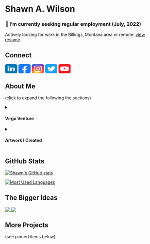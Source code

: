 # Shawn A. Wilson

### 👯 I’m currently seeking regular employment (July, 2022)

Actively looking for work in the Billings, Montana area or remote: [view résumé](https://github.com/lannocc/lannocc/raw/main/resume-lannocc-billings2022.pdf)

## Connect

<a title="lannocc on LinkedIn" href="https://linkedin.com/in/lannocc" target="blank"><img align="center" src="https://github.com/edent/SuperTinyIcons/raw/master/images/svg/linkedin.svg" height="30" width="40" /></a>
<a title="lannocc on Facebook" href="https://facebook.com/lannocc" target="blank"><img align="center" src="https://github.com/edent/SuperTinyIcons/raw/master/images/svg/facebook.svg" height="30" width="40" /></a>
<a title="lannocc on Instagram" href="https://instagram.com/lannocc" target="blank"><img align="center" src="https://github.com/edent/SuperTinyIcons/raw/master/images/svg/instagram.svg" height="30" width="40" /></a>
<a title="lannocc on Twitter" href="https://twitter.com/lannocc" target="blank"><img align="center" src="https://github.com/edent/SuperTinyIcons/raw/master/images/svg/twitter.svg" height="30" width="40" /></a>
<a title="lannocc on YouTube" href="https://youtube.com/lannocc" target="blank"><img align="center" src="https://github.com/edent/SuperTinyIcons/raw/master/images/svg/youtube.svg" height="30" width="40" /></a>

## About Me

(click to expand the following the sections)

<details>
  <summary><h4>Virgo Venture</h4></summary>
  <img title="Virgin Almanac" src="https://github.com/lannocc/lannocc/raw/main/virgin_almanac.png">
</details>

<details>
  <summary><h4>Artwork I Created</h4></summary>
  <img title="k1" src="https://github.com/lannocc/lannocc/raw/main/art/k1.png">
  <img title="k5" src="https://github.com/lannocc/lannocc/raw/main/art/k5.png">
  <img title="k12" src="https://github.com/lannocc/lannocc/raw/main/art/k12.png">
  <img title="k4" src="https://github.com/lannocc/lannocc/raw/main/art/k4.png" width="27%">
  <img title="k3" src="https://github.com/lannocc/lannocc/raw/main/art/k3.png" width="40%">
  <img title="k7" src="https://github.com/lannocc/lannocc/raw/main/art/k7.png" width="30%">
  <img title="k9" src="https://github.com/lannocc/lannocc/raw/main/art/k9.png">
</details>

## GitHub Stats

[![Shawn's GitHub stats](https://github-readme-stats.vercel.app/api?username=lannocc&show_icons=true&theme=moltack&include_all_commits=true&count_private=true)](https://github.com/lannocc)

[![Most Used Languages](https://github-readme-stats.vercel.app/api/top-langs/?username=lannocc&langs_count=6&layout=compact&exclude_repo=bitcoin-abc)](https://github.com/lannocc)

<!-- [![trophy](https://github-profile-trophy.vercel.app/?username=lannocc&theme=matrix&columns=-1)](https://github.com/lannocc) -->

<!-- [![View Counter](https://komarev.com/ghpvc/?username=lannocc&color=blueviolet)](https://github.com/lannocc) -->

## The Bigger Ideas

<a title="IOVAR Web Platform and Shell" href="https://github.com/lannocc/iovar">
    <img align="center" src="https://github-readme-stats.vercel.app/api/pin/?username=lannocc&repo=iovar">
</a>
<a title="Tokens for Bitcoin Cash" href="https://github.com/AlphaGriffin/orbit">
    <img align="center" src="https://github-readme-stats.vercel.app/api/pin/?username=AlphaGriffin&repo=orbit">
</a>

## More Projects

(see pinned items below)

